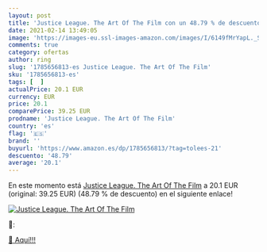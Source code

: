 ```yaml
---
layout: post
title: 'Justice League. The Art Of The Film con un 48.79 % de descuento'
date: 2021-02-14 13:49:05
image: 'https://images-eu.ssl-images-amazon.com/images/I/6149fMrYapL._SL200_.jpg'
comments: true
category: ofertas
author: ring
slug: '1785656813-es Justice League. The Art Of The Film'
sku: '1785656813-es'
tags: [  ]
actualPrice: 20.1 EUR
currency: EUR
price: 20.1
comparePrice: 39.25 EUR
prodname: 'Justice League. The Art Of The Film'
country: 'es'
flag: '🇪🇸'
brand: ''
buyurl: 'https://www.amazon.es/dp/1785656813/?tag=tolees-21'
descuento: '48.79'
average: '20.1'
---
```


En este momento está [Justice League. The Art Of The Film](https://www.amazon.es/dp/1785656813/?tag=tolees-21) a 20.1 EUR (original: 39.25 EUR) (48.79 %  de descuento) en el siguiente enlace!

[![Justice League. The Art Of The Film](https://images-eu.ssl-images-amazon.com/images/I/6149fMrYapL._SL200_.jpg)](https://www.amazon.es/dp/1785656813/?tag=tolees-21)

🔎:


[🛒 Aquí!!!](https://www.amazon.es/dp/1785656813/?tag=tolees-21)
